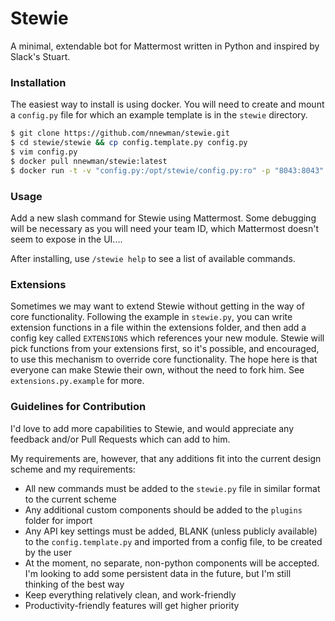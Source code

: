 # Stewie

A minimal, extendable bot for Mattermost written in Python and inspired by Slack's Stuart.

### Installation

The easiest way to install is using docker. You will need to create and mount 
a `config.py` file for which an example template is in the `stewie` directory.

```bash
$ git clone https://github.com/nnewman/stewie.git
$ cd stewie/stewie && cp config.template.py config.py
$ vim config.py
$ docker pull nnewman/stewie:latest
$ docker run -t -v "config.py:/opt/stewie/config.py:ro" -p "8043:8043" nnewman/stewie:latest sh -c "gunicorn -b 0.0.0.0:8043 stewie.server:app"
```

### Usage

Add a new slash command for Stewie using Mattermost. Some debugging will be necessary as you will need your team ID, which Mattermost doesn't seem to expose in the UI....

After installing, use `/stewie help` to see a list of available commands.

### Extensions

Sometimes we may want to extend Stewie without getting in the way of core functionality. Following the example
in `stewie.py`, you can write extension functions in a file within the extensions folder, and then add a config
key called `EXTENSIONS` which references your new module. Stewie will pick functions from your extensions first,
so it's possible, and encouraged, to use this mechanism to override core functionality. The hope here is that
everyone can make Stewie their own, without the need to fork him. See `extensions.py.example` for more.

### Guidelines for Contribution

I'd love to add more capabilities to Stewie, and would appreciate any feedback and/or Pull Requests which can add to him.

My requirements are, however, that any additions fit into the current design scheme and my requirements:

* All new commands must be added to the `stewie.py` file in similar format to the current scheme
* Any additional custom components should be added to the `plugins` folder for import
* Any API key settings must be added, BLANK (unless publicly available) to the `config.template.py` and imported from a config file, to be created by the user
* At the moment, no separate, non-python components will be accepted. I'm looking to add some persistent data in the future, but I'm still thinking of the best way
* Keep everything relatively clean, and work-friendly
* Productivity-friendly features will get higher priority

